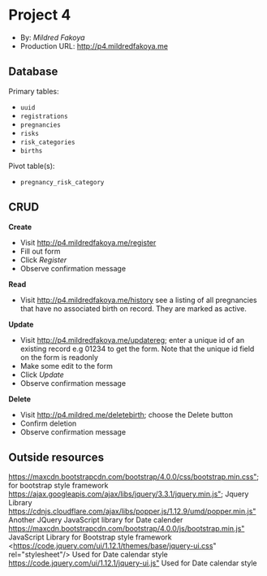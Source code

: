 # Project 4
+ By: *Mildred Fakoya*
+ Production URL: <http://p4.mildredfakoya.me>

## Database

Primary tables:
  + `uuid`
  + `registrations`
  + `pregnancies`
  + `risks`
  + `risk_categories`
  + `births`
  
Pivot table(s):
  + `pregnancy_risk_category`


## CRUD
__Create__
  + Visit <http://p4.mildredfakoya.me/register>
  + Fill out form
  + Click *Register*
  + Observe confirmation message
  
__Read__
  + Visit <http://p4.mildredfakoya.me/history> see a listing of all pregnancies that have no associated birth on record. They are marked as active.
  
__Update__
  + Visit <http://p4.mildredfakoya.me/updatereg>; enter a unique id of an existing record e.g 01234 to get the form. Note that the unique id field on the form is readonly
  + Make some edit to the form
  + Click *Update*
  + Observe confirmation message
  
__Delete__
  + Visit <http://p4.mildred.me/deletebirth>; choose the Delete button
  + Confirm deletion
  + Observe confirmation message

## Outside resources
<https://maxcdn.bootstrapcdn.com/bootstrap/4.0.0/css/bootstrap.min.css">; for bootstrap style framework
<https://ajax.googleapis.com/ajax/libs/jquery/3.3.1/jquery.min.js">; Jquery Library
<https://cdnjs.cloudflare.com/ajax/libs/popper.js/1.12.9/umd/popper.min.js"> Another JQuery JavaScript library for Date calender
<https://maxcdn.bootstrapcdn.com/bootstrap/4.0.0/js/bootstrap.min.js"> JavaScript Library for Bootstrap style framework
<https://code.jquery.com/ui/1.12.1/themes/base/jquery-ui.css" rel="stylesheet"/> Used for Date calendar style
<https://code.jquery.com/ui/1.12.1/jquery-ui.js"> Used for Date calendar style
<script>

## Code style divergences
*I like to try things differently. So for this project, i didn't refer to the style quide as it is a sub-part of a large project that i found difficult to redevelop in part using a framework. *

## Notes for instructor
*The welcome page will give directions on how to use*
